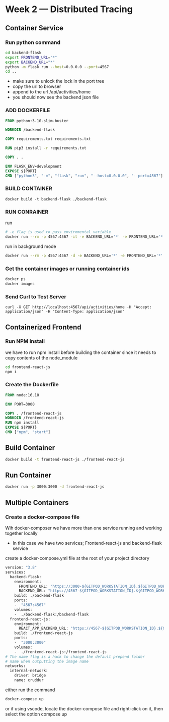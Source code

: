 # Week 2 — Distributed Tracing

## Container Service 

### Run python command 

```sh  
cd backend-flask
export FRONTEND_URL="*"
export BACKEND_URL="*"
python -m flask run --host=0.0.0.0 --port=4567
cd ..
```

- make sure to unlock the lock in the port tree
- copy the url to browser
- append to the url /api/activities/home
- you should now see the backend json file 


### ADD DOCKERFILE
```Dockerfile
FROM python:3.10-slim-buster

WORKDIR /backend-flask

COPY requirements.txt requirements.txt

RUN pip3 install -r requirements.txt

COPY . .

ENV FLASK_ENV=development 
EXPOSE ${PORT}
CMD ["python3", "-m", "flask", "run", "--host=0.0.0.0", "--port=4567"]
```
### BUILD CONTAINER 

```
docker build -t backend-flask ./backend-flask
```

### RUN CONRAINER 
run

```sh
# -e flag is used to pass enviromental variable 
docker run --rm -p 4567:4567 -it -e BACKEND_URL='*' -e FRONTEND_URL='*'  backend-flask
```
run in background mode 

```sh
docker run --rm -p 4567:4567 -d -e BACKEND_URL='*' -e FRONTEND_URL='*'  backend-flask
```
### Get the container images or running container ids
```sh
docker ps
docker images
```
### Send Curl to Test Server 
```
curl -X GET http://localhost:4567/api/activities/home -H "Accept: application/json" -H "Content-Type: application/json"
```
## Containerized Frontend

### Run NPM install

we have to run npm install before building the container since it needs to copy contents of the node_module 
```sh
cd frontend-react-js
npm i
```

### Create the Dockerfile

```Dockerfile
FROM node:16.18

ENV PORT=3000

COPY . /frontend-react-js
WORKDIR /frontend-react-js
RUN npm install
EXPOSE ${PORT}
CMD ["npm", "start"]
```

## Build Container 

```sh
docker build -t frontend-react-js ./frontend-react-js
```
## Run Container

```sh
docker run -p 3000:3000 -d frontend-react-js
```

## Multiple Containers
### Create a docker-compose file 
Wih docker-composer we have more than one service running and working together locally 
-  In this case we have two services; Frontend-react-js and backend-flask service
  
create a docker-compose.yml file at the root of your project directory
```Dockerfile
version: "3.8"
services:
  backend-flask:
    environment:
      FRONTEND_URL: "https://3000-${GITPOD_WORKSTATION_ID}.${GITPOD_WORKSTATION_CLUSTER_HOST}"
      BACKEND_URL: "https://4567-${GITPOD_WORKSTATION_ID}.${GITPOD_WORKSTATION_CLUSTER_HOST}"
    build: ./backend-flask
    ports:
    -  "4567:4567"
    volumes:
    -  ./backend-flask:/backend-flask
  frontend-react-js:
    environment:
      REACT_APP_BACKEND_URL: "https://4567-${GITPOD_WORKSTATION_ID}.${GITPOD_WORKSTATION_CLUSTER_HOST}"
    build: ./frontend-react-js
    ports:
    -  "3000:3000"
    volumes:
    -  ./frontend-react-js:/frontend-react-js
# The name flag is a hack to change the default prepend folder
# name when outputting the image name
networks:
  internal-network:
    driver: bridge
    name: cruddur
```
either run the command
```sh
docker-compose up
```
or if using vscode, locate the docker-compose file and right-click on it, then select the option compose up
